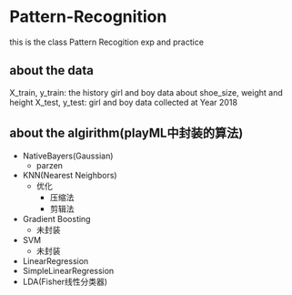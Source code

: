 # Pattern-Recognition
this is the class Pattern Recogition exp and practice
## about the data
X_train, y_train: the history girl and boy data about shoe_size, weight and height
X_test, y_test: girl and boy data collected at Year 2018
## about the algirithm(playML中封装的算法) 
* NativeBayers(Gaussian)
  * parzen
* KNN(Nearest Neighbors)
  * 优化
    * 压缩法
    * 剪辑法
* Gradient Boosting
  * 未封装
* SVM
  * 未封装
* LinearRegression
* SimpleLinearRegression
* LDA(Fisher线性分类器)
